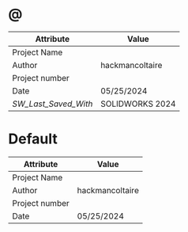 # @
| Attribute | Value |
| ---  | ---     |
| Project Name |  |
| Author | hackmancoltaire |
| Project number |  |
| Date | 05/25/2024 |
| _SW_Last_Saved_With_ | SOLIDWORKS 2024 |
# Default
| Attribute | Value |
| ---  | ---     |
| Project Name |  |
| Author | hackmancoltaire |
| Project number |  |
| Date | 05/25/2024 |
